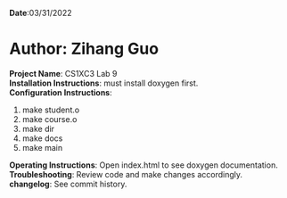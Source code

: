 **Date**:03/31/2022  
# **Author**: Zihang Guo
**Project Name**: CS1XC3 Lab 9  
**Installation Instructions**: must install doxygen first.  
**Configuration Instructions**:  
1. make student.o
2. make course.o
3. make dir
4. make docs
5. make main

**Operating Instructions**: Open index.html to see doxygen documentation.  
**Troubleshooting**: Review code and make changes accordingly.  
**changelog**: See commit history.  
